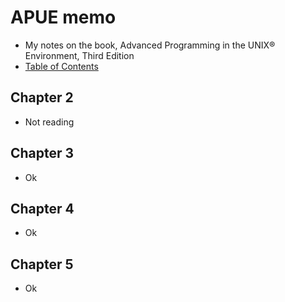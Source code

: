 # APUE memo

* My notes on the book, Advanced Programming in the UNIX® Environment, Third Edition
* [Table of Contents](http://apuebook.com/toc3e.html)

## Chapter 2

* Not reading

## Chapter 3

* Ok

## Chapter 4

* Ok

## Chapter 5

* Ok

<!--stackedit_data:
eyJoaXN0b3J5IjpbLTE2ODQ2NzI3MTcsLTE5OTQ1MjYyMDJdfQ
==
-->